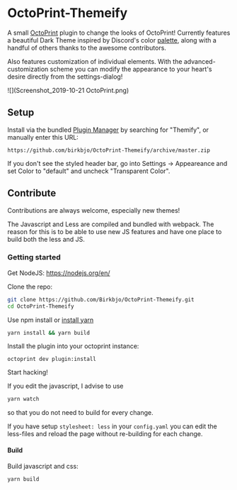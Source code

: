 # OctoPrint-Themeify

A small [OctoPrint](https://github.com/foosel/OctoPrint) plugin to change the looks of OctoPrint!
Currently features a beautiful Dark Theme inspired by Discord's color [palette](https://discordapp.com/branding), along with a handful of others thanks to the awesome contributors.

Also features customization of individual elements. With the advanced-customization scheme you can modify the appearance to your heart's desire directly from the settings-dialog!




![](Screenshot_2019-10-21 OctoPrint.png)
## Setup

Install via the bundled [Plugin Manager](https://github.com/foosel/OctoPrint/wiki/Plugin:-Plugin-Manager) by searching for "Themify", or
manually enter this URL:

    https://github.com/birkbjo/OctoPrint-Themeify/archive/master.zip


If you don't see the styled header bar, go into Settings -> Appeareance and set Color to "default" and uncheck "Transparent Color".

## Contribute

Contributions are always welcome, especially new themes!

The Javascript and Less are compiled and bundled with webpack.
The reason for this is to be able to use new JS features and have one place to build both the less and JS.

### Getting started

Get NodeJS: https://nodejs.org/en/

Clone the repo:
```bash
git clone https://github.com/Birkbjo/OctoPrint-Themeify.git
cd OctoPrint-Themeify
```

Use npm install or [install yarn](https://yarnpkg.com/lang/en/docs/install/#windows-tab)

```bash
yarn install && yarn build
```

Install the plugin into your octoprint instance:
```
octoprint dev plugin:install
```
Start hacking! 

If you edit the javascript, I advise to use
```bash
yarn watch
```
so that you do not need to build for every change.

If you have setup `stylesheet: less` in your `config.yaml` you can edit the less-files and reload the page without re-building for each change.

#### Build

Build javascript and css:
```bash
yarn build
```
